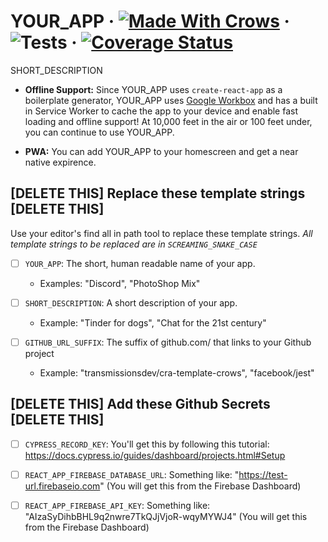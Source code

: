 # YOUR_APP &middot; [![Made With Crows](https://img.shields.io/badge/Made%20with-Crows-black?logo=react&logoColor=white)](https://github.com/transmissionsdev/cra-template-crows) &middot; ![Tests](https://github.com/GITHUB_URL_SUFFIX/workflows/Tests/badge.svg) &middot; [![Coverage Status](https://coveralls.io/repos/github/GITHUB_URL_SUFFIX/badge.svg?branch=master)](https://coveralls.io/github/GITHUB_URL_SUFFIX?branch=master)

SHORT_DESCRIPTION

- **Offline Support:** Since YOUR_APP uses `create-react-app` as a boilerplate generator, YOUR_APP uses [Google Workbox](https://developers.google.com/web/tools/workbox) and has a built in Service Worker to cache the app to your device and enable fast loading and offline support! At 10,000 feet in the air or 100 feet under, you can continue to use YOUR_APP.

- **PWA:** You can add YOUR_APP to your homescreen and get a near native expirence.

## [DELETE THIS] Replace these template strings [DELETE THIS]

Use your editor's find all in path tool to replace these template strings.
_All template strings to be replaced are in `SCREAMING_SNAKE_CASE`_

- [ ] `YOUR_APP`: The short, human readable name of your app.

  - Examples: "Discord", "PhotoShop Mix"

- [ ] `SHORT_DESCRIPTION`: A short description of your app.

  - Example: "Tinder for dogs", "Chat for the 21st century"

- [ ] `GITHUB_URL_SUFFIX`: The suffix of github.com/ that links to your Github project

  - Example: "transmissionsdev/cra-template-crows", "facebook/jest"

## [DELETE THIS] Add these Github Secrets [DELETE THIS]

- [ ] `CYPRESS_RECORD_KEY`: You'll get this by following this tutorial: https://docs.cypress.io/guides/dashboard/projects.html#Setup

- [ ] `REACT_APP_FIREBASE_DATABASE_URL`: Something like: "https://test-url.firebaseio.com" (You will get this from the Firebase Dashboard)

- [ ] `REACT_APP_FIREBASE_API_KEY`: Something like: "AIzaSyDihbBHL9q2nwre7TkQJjVjoR-wqyMYWJ4" (You will get this from the Firebase Dashboard)
